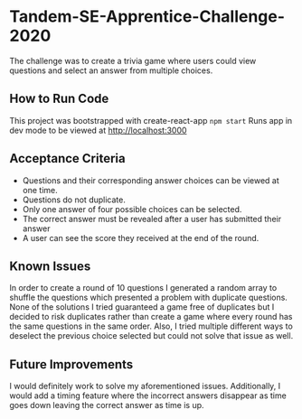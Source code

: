 # Tandem-SE-Apprentice-Challenge-2020

The challenge was to create a trivia game where users could view questions and select an answer from multiple choices.

## How to Run Code
This project was bootstrapped with create-react-app
```npm start```
Runs app in dev mode to be viewed at [http://localhost:3000](http://localhost:3000)

## Acceptance Criteria
- Questions and their corresponding answer choices can be viewed at one time.
- Questions do not duplicate.
- Only one answer of four possible choices can be selected.
- The correct answer must be revealed after a user has submitted their answer 
- A user can see the score they received at the end of the round.

## Known Issues
In order to create a round of 10 questions I generated a random array to shuffle the questions which presented a problem with duplicate questions. None of the solutions I tried guaranteed a game free of duplicates but I decided to risk duplicates rather than create a game where every round has the same questions in the same order. Also, I tried multiple different ways to deselect the previous choice selected but could not solve that issue as well.

## Future Improvements
I would definitely work to solve my aforementioned issues. Additionally, I would add a timing feature where the incorrect answers disappear as time goes down leaving the correct answer as time is up.
